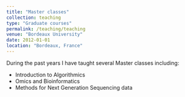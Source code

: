 ```yaml
---
title: "Master classes"
collection: teaching
type: "Graduate courses"
permalink: /teaching/teaching
venue: "Bordeaux University"
date: 2012-01-01
location: "Bordeaux, France"
---
```


During the past years I have taught several Master classes including:

* Introduction to Algorithmics
* Omics and Bioinformatics
* Methods for Next Generation Sequencing data

